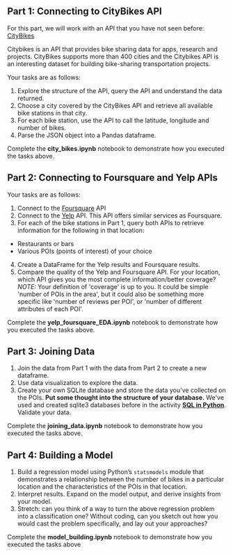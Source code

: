 ## Part 1: Connecting to CityBikes API

For this part, we will work with an API that you have not seen before: [CityBikes](https://citybik.es/) 

Citybikes is an API that provides bike sharing data for apps, research and projects.
CityBikes supports more than 400 cities and the Citybikes API is an interesting dataset for building bike-sharing transportation projects.

Your tasks are as follows:
1. Explore the structure of the API, query the API and understand the data returned. 
2. Choose a city covered by the CityBikes API and retrieve all available bike stations in that city. 
3. For each bike station, use the API to call the latitude, longitude and number of bikes. 
4. Parse the JSON object into a Pandas dataframe. 

Complete the **city_bikes.ipynb** notebook to demonstrate how you executed the tasks above. 

## Part 2: Connecting to Foursquare and Yelp APIs

Your tasks are as follows:
1. Connect to the  [Foursquare](https://developer.foursquare.com/places) API
2. Connect to the [Yelp](https://www.yelp.com/developers/documentation/v3/get_started) API. This API offers similar services as Foursquare.
3. For each of the bike stations in Part 1, query both APIs to retrieve information for the following in that location:
 - Restaurants or bars
 - Various POIs (points of interest) of your choice
4. Create a DataFrame for the Yelp results and Foursquare results. 
5. Compare the quality of the Yelp and Foursquare API. For your location, which API gives you the most complete information/better coverage? *NOTE:* Your definition of 'coverage' is up to you. It could be simple 'number of POIs in the area', but it could also be something more specific like 'number of reviews per POI', or 'number of different attributes of each POI'.


Complete the **yelp_foursquare_EDA.ipynb** notebook to demonstrate how you executed the tasks above.

## Part 3: Joining Data

1. Join the data from Part 1 with the data from Part 2 to create a new dataframe. 
2. Use data visualization to explore the data. 
3. Create your own SQLite database and store the data you've collected on the POIs. **Put some thought into the structure of your database.** We've used and created sqlite3 databases before in the activity [**SQL in Python**](https://data.compass.lighthouselabs.ca/b9e08cd5-68c6-490c-a32b-a66f01bf53e1).
Validate your data.

Complete the **joining_data.ipynb** notebook to demonstrate how you executed the tasks above.


## Part 4: Building a Model

1. Build a regression model using Python’s `statsmodels` module that demonstrates a relationship between the number of bikes in a particular location and the characteristics of the POIs in that location.  
2. Interpret results. Expand on the model output, and derive insights from your model.
3. Stretch: can you think of a way to turn the above regression problem into a classification one? Without coding, can you sketch out how you would cast the problem specifically, and lay out your approaches?

Complete the **model_building.ipynb** notebook to demonstrate how you executed the tasks above
